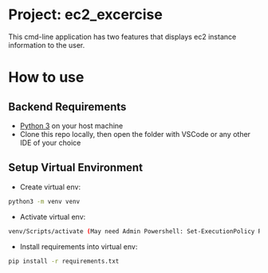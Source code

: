 # Project: ec2_excercise

This cmd-line application has two features that displays ec2 instance information to the user.

# How to use
## Backend Requirements

* [Python 3](https://www.python.org/downloads/) on your host machine
* Clone this repo locally, then open the folder with VSCode or any other IDE of your choice

## Setup Virtual Environment

* Create virtual env:
```bash
python3 -m venv venv
```

* Activate virtual env:
```bash
venv/Scripts/activate (May need Admin Powershell: Set-ExecutionPolicy RemoteSigned)
```

* Install requirements into virtual env:
```bash
pip install -r requirements.txt
```


